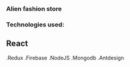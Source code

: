 ### Alien fashion store

### Technologies used:

## React

.Redux
.Firebase
.NodeJS
.Mongodb
.Antdesign
